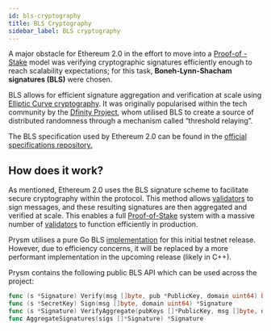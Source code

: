 ```yaml
---
id: bls-cryptography
title: BLS Cryptography
sidebar_label: BLS cryptography
---
```


A major obstacle for Ethereum 2.0 in the effort to move into a [Proof-of -Stake](/docs/terminology#proof-of-stake-pos) model was verifying cryptographic signatures efficiently enough to reach scalability expectations; for this task, **Boneh-Lynn-Shacham signatures \(BLS\)** were chosen.

BLS allows for efficient signature aggregation and verification at scale using [Elliptic Curve cryptography](https://en.wikipedia.org/wiki/Elliptic-curve_cryptography). It was originally popularised within the tech community by the [Dfinity Project](https://dfinity.org/), whom utilised BLS to create a source of distributed randomness through a mechanism called “threshold relaying”.

 The BLS specification used by Ethereum 2.0 can be found in the [official specifications repository.](https://github.com/ethereum/eth2.0-specs/blob/dev/specs/bls_signature.md)

## How does it work?

As mentioned, Ethereum 2.0 uses the BLS signature scheme to facilitate secure cryptography within the protocol. This method allows [validators](/docs/terminology#validator) to sign messages, and these resulting signatures are then aggregated and verified at scale. This enables a full [Proof-of-Stake](/docs/terminology#proof-of-stake-pos) system with a massive number of [validators](/docs/terminology#validator) to function efficiently in production.

Prysm utilises a pure Go BLS [implementation](https://github.com/phoreproject/bls) for this initial testnet release. However, due to efficiency concerns, it will be replaced by a more performant implementation in the upcoming release \(likely in C++\).

Prysm contains the following public BLS API which can be used across the project:

```go
func (s *Signature) Verify(msg []byte, pub *PublicKey, domain uint64) bool
func (s *SecretKey) Sign(msg []byte, domain uint64) *Signature
func (s *Signature) VerifyAggregate(pubKeys []*PublicKey, msg []byte, domain uint64) bool
func AggregateSignatures(sigs []*Signature) *Signature
```
